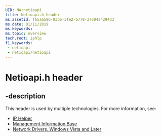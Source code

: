 ```yaml
---
UID: NA:netioapi
title: Netioapi.h header
ms.assetid: f65aa596-03b5-3fe2-b778-37604a4294d3
ms.date: 01/11/2019
ms.keywords: 
ms.topic: overview
tech.root: iphlp
f1_keywords:
 - netioapi
 - netioapi/netioapi
---
```


# Netioapi.h header


## -description

This header is used by multiple technologies. For more information, see:

- [IP Helper](../_iphlp/index.md)
- [Management Information Base](../_mib/index.md)
- [Network Drivers, Windows Vista and Later](../_netvista/index.md)

